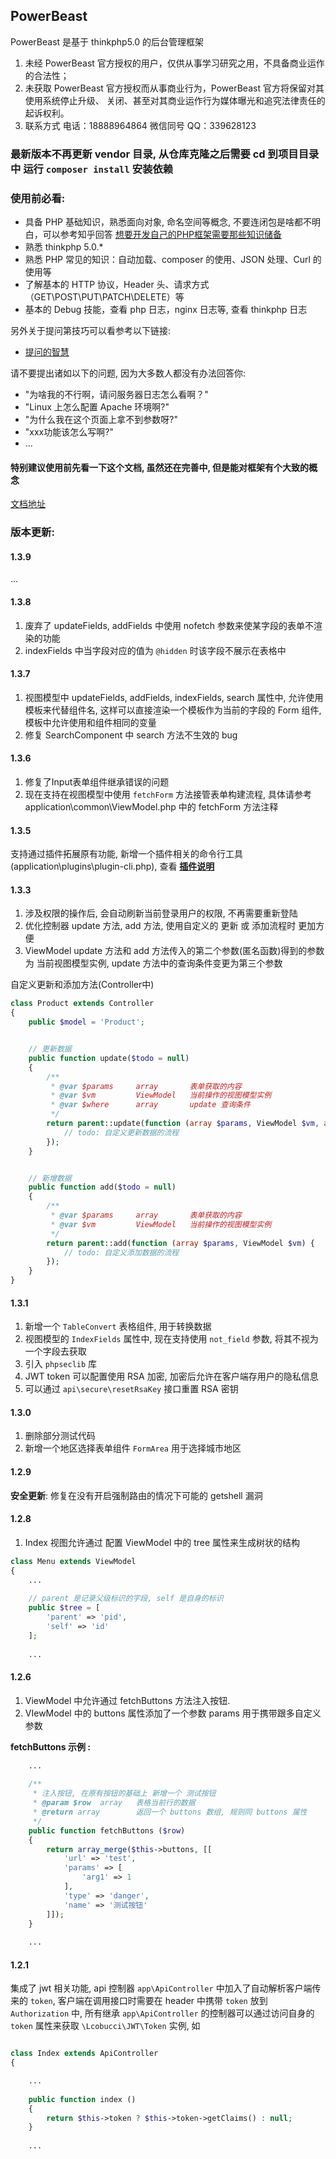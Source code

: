 ## PowerBeast

PowerBeast 是基于 thinkphp5.0 的后台管理框架

1. 未经 PowerBeast 官方授权的用户，仅供从事学习研究之用，不具备商业运作的合法性；
2. 未获取 PowerBeast 官方授权而从事商业行为，PowerBeast 官方将保留对其使用系统停止升级、 关闭、甚至对其商业运作行为媒体曝光和追究法律责任的起诉权利。
3. 联系方式 电话：18888964864 微信同号 QQ：339628123

### 最新版本不再更新 vendor 目录, 从仓库克隆之后需要 cd 到项目目录中 运行 `composer install` 安装依赖 


### 使用前必看:

* 具备 PHP 基础知识，熟悉面向对象, 命名空间等概念, 不要连闭包是啥都不明白，可以参考知乎回答 [想要开发自己的PHP框架需要那些知识储备](http://www.zhihu.com/question/26635323/answer/33812516)
* 熟悉 thinkphp 5.0.*
* 熟悉 PHP 常见的知识：自动加载、composer 的使用、JSON 处理、Curl 的使用等
* 了解基本的 HTTP 协议，Header 头、请求方式（GET\POST\PUT\PATCH\DELETE）等
* 基本的 Debug 技能，查看 php 日志，nginx 日志等, 查看 thinkphp 日志

另外关于提问第技巧可以看参考以下链接:

* [提问的智慧](https://ruby-china.org/topics/24325)

请不要提出诸如以下的问题, 因为大多数人都没有办法回答你:

* "为啥我的不行啊，请问服务器日志怎么看啊？"
* "Linux 上怎么配置 Apache 环境啊?"
* "为什么我在这个页面上拿不到参数呀?"
* "xxx功能该怎么写啊?"
* ...

#### 特别建议使用前先看一下这个文档, 虽然还在完善中, 但是能对框架有个大致的概念

[文档地址](https://www.kancloud.cn/qdhonker/powerbeast/866048)


### 版本更新:


#### 1.3.9
...

#### 1.3.8
1. 废弃了 updateFields, addFields 中使用 nofetch 参数来使某字段的表单不渲染的功能
2. indexFields 中当字段对应的值为 `@hidden` 时该字段不展示在表格中


#### 1.3.7
1. 视图模型中 updateFields, addFields, indexFields, search 属性中, 允许使用模板来代替组件名, 这样可以直接渲染一个模板作为当前的字段的 Form 组件, 模板中允许使用和组件相同的变量
2. 修复 SearchComponent 中 search 方法不生效的 bug

#### 1.3.6
1. 修复了Input表单组件继承错误的问题
2. 现在支持在视图模型中使用 `fetchForm` 方法接管表单构建流程, 具体请参考 application\common\ViewModel.php 中的 fetchForm 方法注释

#### 1.3.5

支持通过插件拓展原有功能, 新增一个插件相关的命令行工具(application\plugins\plugin-cli.php), 查看 **[插件说明](application/plugins/readme.md)**


#### 1.3.3

1. 涉及权限的操作后, 会自动刷新当前登录用户的权限, 不再需要重新登陆
2. 优化控制器 update 方法, add 方法, 使用自定义的 更新 或 添加流程时 更加方便
3. ViewModel update 方法和 add 方法传入的第二个参数(匿名函数)得到的参数为 当前视图模型实例, update 方法中的查询条件变更为第三个参数


自定义更新和添加方法(Controller中)
```php
class Product extends Controller
{
    public $model = 'Product';


    // 更新数据
    public function update($todo = null)
    {
        /**
         * @var $params     array       表单获取的内容
         * @var $vm         ViewModel   当前操作的视图模型实例
         * @var $where      array       update 查询条件
         */
        return parent::update(function (array $params, ViewModel $vm, array $where) {
            // todo: 自定义更新数据的流程
        });
    }


    // 新增数据
    public function add($todo = null)
    {
        /**
         * @var $params     array       表单获取的内容
         * @var $vm         ViewModel   当前操作的视图模型实例
         */
        return parent::add(function (array $params, ViewModel $vm) {
            // todo: 自定义添加数据的流程
        });
    }
}
```


#### 1.3.1

1. 新增一个 `TableConvert` 表格组件, 用于转换数据
2. 视图模型的 `IndexFields` 属性中, 现在支持使用 `not_field` 参数, 将其不视为一个字段去获取
3. 引入 `phpseclib` 库
4. JWT token 可以配置使用 RSA 加密, 加密后允许在客户端存用户的隐私信息
5. 可以通过 `api\secure\resetRsaKey` 接口重置 RSA 密钥


#### 1.3.0 

1. 删除部分测试代码
2. 新增一个地区选择表单组件 `FormArea` 用于选择城市地区


#### 1.2.9
**安全更新**: 修复在没有开启强制路由的情况下可能的 getshell 漏洞

#### 1.2.8
1. Index 视图允许通过 配置 ViewModel 中的 tree 属性来生成树状的结构

```php
class Menu extends ViewModel
{
    ...
    
    // parent 是记录父级标识的字段, self 是自身的标识
    public $tree = [
        'parent' => 'pid',
        'self' => 'id'
    ];
    
    ...
```

#### 1.2.6
1. ViewModel 中允许通过 fetchButtons 方法注入按钮.
2. VIewModel 中的 buttons 属性添加了一个参数 params 用于携带跟多自定义参数

**fetchButtons 示例 :**
```php
    ...
    
    /**
     * 注入按钮, 在原有按钮的基础上 新增一个 测试按钮
     * @param $row  array   表格当前行的数据
     * @return array        返回一个 buttons 数组, 规则同 buttons 属性
     */
    public function fetchButtons ($row)
    {
        return array_merge($this->buttons, [[
            'url' => 'test',
            'params' => [
                'arg1' => 1
            ],
            'type' => 'danger',
            'name' => '测试按钮'
        ]]);
    }
    
    ...
```



#### 1.2.1

集成了 jwt 相关功能, api 控制器 `app\ApiController` 中加入了自动解析客户端传来的
`token`, 客户端在调用接口时需要在 header 中携带 `token` 放到 `Authorization` 中, 所有继承
 `app\ApiController` 的控制器可以通过访问自身的 `token` 属性来获取 `\Lcobucci\JWT\Token` 实例, 如

```php

class Index extends ApiController
{

    ...
    
    public function index ()
    {
        return $this->token ? $this->token->getClaims() : null;
    }
    
    ...

```

